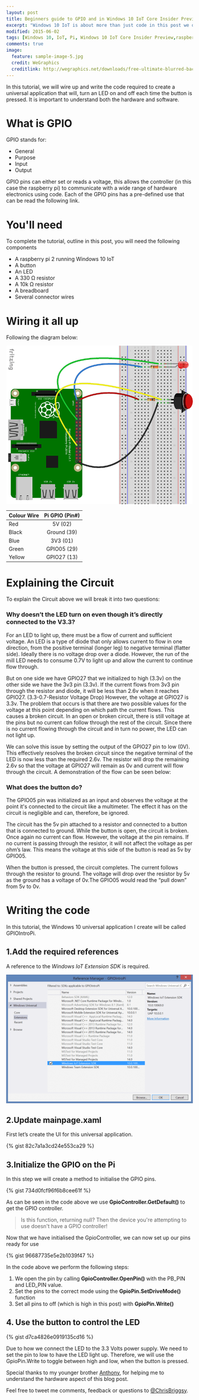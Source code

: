 ```yaml
---
layout: post
title: Beginners guide to GPIO and in Windows 10 IoT Core Insider Preview
excerpt: "Windows 10 IoT is about more than just code in this post we discuss explain both sides of the equation"
modified: 2015-06-02
tags: [Windows 10, IoT, Pi, Windows 10 IoT Core Insider Preview,raspberry Pi 2, GPIO, Circuit]
comments: true
image:
  feature: sample-image-5.jpg
  credit: WeGraphics
  creditlink: http://wegraphics.net/downloads/free-ultimate-blurred-background-pack/
---
```


In this tutorial, we will wire up and write the code required to create a universal application that will, turn an LED on and off each time the button is pressed. It is important to understand both the hardware and software.
 
# What is GPIO

GPIO stands for:

* General
* Purpose
* Input 
* Output

GPIO pins can either set or reads a voltage, this allows the controller (in this case the raspberry pi) to communicate with a wide range of hardware electronics using code. Each of the GPIO pins has a pre-defined use that can be read the following link.

# You'll need

To complete the tutorial, outline in this post, you will need the following components 

* A raspberry pi 2 running Windows 10 IoT
* A button
* An LED
* A 330 Ω resistor
* A 10k Ω resistor
* A breadboard 
* Several connector wires

# Wiring it all up

Following the diagram below:

![Wireing diagram](/images/PushButton_bb-compressor.png)

| Colour Wire| Pi GPIO (Pin#)|
| ------------- |:-------------:| 
|Red| 5V (02) | 
|Black| Ground (39)|
|Blue| 3V3 (01)|  
|Green| GPIO05 (29)|
|Yellow |GPIO27 (13)|  

# Explaining the Circuit

To explain the Circuit above we will break it into two questions:

### Why doesn’t the LED turn on even though it’s directly connected to the V3.3?

For an LED to light up, there must be a flow of current and sufficient voltage. An LED is a type of diode that only allows current to flow in one direction, from the positive terminal (longer leg) to negative terminal (flatter side). Ideally there is no voltage drop over a diode. However, the run of the mill LED needs to consume 0.7V to light up and allow the current to continue flow through.

But on one side we have GPIO27 that we initialized to high (3.3v) on the other side we have the 3v3 pin (3.3v). If the current flows from 3v3 pin through the resistor and diode, it will be less than 2.6v when it reaches GPIO27. (3.3-0.7-Resistor Voltage Drop) However, the voltage at GPIO27 is 3.3v. The problem that occurs is that there are two possible values for the voltage at this point depending on which path the current flows. This causes a broken circuit. In an open or broken circuit, there is still voltage at the pins but no current can follow through the rest of the circuit. Since there is no current flowing through the circuit and in turn no power, the LED can not light up.

We can solve this issue by setting the output of the GPIO27 pin to low (0V). This effectively resolves the broken circuit since the negative terminal of the LED is now less than the required 2.6v. The resistor will drop the remaining 2.6v so that the voltage at GPIO27 will remain as 0v and current will flow through the circuit. A demonstration of the flow can be seen below:

### What does the button do?

The GPIO05 pin was initialized as an input and observes the voltage at the point it's connected to the circuit like a multimeter. The effect it has on the circuit is negligible and can, therefore, be ignored.

The circuit has the 5v pin attached to a resistor and connected to a button that is connected to ground. While the button is open, the circuit is broken. Once again no current can flow. However, the voltage at the pin remains. If no current is passing through the resistor, it will not affect the voltage as per ohm’s law. This means the voltage at this side of the button is read as 5v by GPIO05.

When the button is pressed, the circuit completes. The current follows through the resistor to ground. The voltage will drop over the resistor by 5v as the ground has a voltage of 0v.The  GPIO05 would read the “pull down” from 5v to 0v. 

# Writing the code

In this tutorial, the Windows 10 universal application I create will be called GPIOIntroPi.

## 1.Add the required references

A reference to the _Windows IoT Extension SDK_ is required. 

![Windows IoT Extension SDK](/images/2015-06-02_20-39-07-compressor.png)

## 2.Update mainpage.xaml

First let’s create the UI for this universal application.

{% gist 82c7a1a3cd24e553ca29 %}

## 3.Initialize the GPIO on the Pi

In this step we will create a method to initialise the GPIO pins.

{% gist 734d0fcf96f6b8cee61f %}

As can be seen in the code above we use __GpioController.GetDefault()__ to get the GPIO controller.

> Is this function, returning null? Then the device you're attempting to use doesn't have a GPIO controller!

Now that we have initialised the GpioController, we can now set up our pins ready for use 

{% gist 96687735e5e2b1039f47 %}

In the code above we perform the following steps:

1. We open the pin by calling __GpioController.OpenPin()__ with the PB_PIN and LED_PIN value.
2. Set the pins to the correct mode using the __GpioPin.SetDriveMode()__ function
3. Set all pins to off (which is high in this post) with __GpioPin.Write()__ 

## 4. Use the button to control the LED 

{% gist d7ca4826e0919135cd16 %}

Due to how we connect the LED to the 3.3 Volts power supply. We need to set the pin to low to have the LED light up.  Therefore, we will use the GpioPin.Write to toggle between high and low, when the button is pressed. 

Special thanks to my younger brother [Anthony](https://www.linkedin.com/in/briggsanthony), for helping me to understand the hardware aspect of this blog post. 

Feel free to tweet me comments, feedback or questions to [@ChrisBriggsy](https://twitter.com/ChrisBriggsy).



